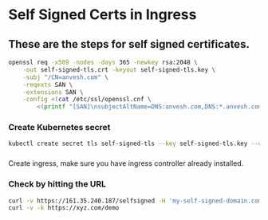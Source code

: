 # Self Signed Certs in Ingress  


## These are the steps for self signed certificates.

```bash
openssl req -x509 -nodes -days 365 -newkey rsa:2048 \
    -out self-signed-tls.crt -keyout self-signed-tls.key \
    -subj "/CN=anvesh.com" \
    -reqexts SAN \
    -extensions SAN \
    -config <(cat /etc/ssl/openssl.cnf \
        <(printf "[SAN]\nsubjectAltName=DNS:anvesh.com,DNS:*.anvesh.com"))
```

### Create Kubernetes secret

```bash
kubectl create secret tls self-signed-tls --key self-signed-tls.key --cert self-signed-tls.crt
```

###  
Create ingress, make sure you have ingress controller already installed.  

### Check by hitting the URL  
```bash
curl -v https://161.35.240.187/selfsigned -H 'my-self-signed-domain.com' -k  
curl -v -k https://xyz.com/demo  
```
